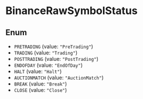 # BinanceRawSymbolStatus

## Enum

* `PRETRADING` (value: `"PreTrading"`)
* `TRADING` (value: `"Trading"`)
* `POSTTRADING` (value: `"PostTrading"`)
* `ENDOFDAY` (value: `"EndOfDay"`)
* `HALT` (value: `"Halt"`)
* `AUCTIONMATCH` (value: `"AuctionMatch"`)
* `BREAK` (value: `"Break"`)
* `CLOSE` (value: `"Close"`)
